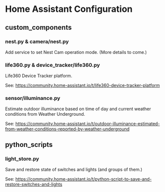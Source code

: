 # Home Assistant Configuration
## custom_components
### nest.py & camera/nest.py  
Add service to set Nest Cam operation mode. (More details to come.)

### life360.py & device_tracker/life360.py
Life360 Device Tracker platform.

See: https://community.home-assistant.io/t/life360-device-tracker-platform

### sensor/illuminance.py
Estimate outdoor illuminance based on time of day and current weather conditions from Weather Underground.

See: https://community.home-assistant.io/t/outdoor-illuminance-estimated-from-weather-conditions-reported-by-weather-underground
## python_scripts
### light_store.py
Save and restore state of switches and lights (and groups of them.)

See: https://community.home-assistant.io/t/python-script-to-save-and-restore-switches-and-lights
